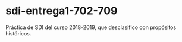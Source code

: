 # sdi-entrega1-702-709
Práctica de SDI del curso 2018-2019, que desclasifico con propósitos históricos.
